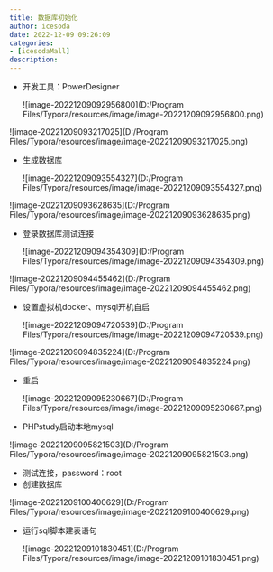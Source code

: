 ```yaml
---
title: 数据库初始化
author: icesoda
date: 2022-12-09 09:26:09
categories:
- [icesodaMall]
description:
---
```


- 开发工具：PowerDesigner

  ![image-20221209092956800](D:/Program Files/Typora/resources/image/image-20221209092956800.png)

![image-20221209093217025](D:/Program Files/Typora/resources/image/image-20221209093217025.png)

- 生成数据库

  ![image-20221209093554327](D:/Program Files/Typora/resources/image/image-20221209093554327.png)

![image-20221209093628635](D:/Program Files/Typora/resources/image/image-20221209093628635.png) 

- 登录数据库测试连接

  ![image-20221209094354309](D:/Program Files/Typora/resources/image/image-20221209094354309.png)

![image-20221209094455462](D:/Program Files/Typora/resources/image/image-20221209094455462.png)

- 设置虚拟机docker、mysql开机自启

  ![image-20221209094720539](D:/Program Files/Typora/resources/image/image-20221209094720539.png)

![image-20221209094835224](D:/Program Files/Typora/resources/image/image-20221209094835224.png)

- 重启

  ![image-20221209095230667](D:/Program Files/Typora/resources/image/image-20221209095230667.png)

- PHPstudy启动本地mysql

![image-20221209095821503](D:/Program Files/Typora/resources/image/image-20221209095821503.png)

- 测试连接，password：root
- 创建数据库

![image-20221209100400629](D:/Program Files/Typora/resources/image/image-20221209100400629.png)

- 运行sql脚本建表语句

  ![image-20221209101830451](D:/Program Files/Typora/resources/image/image-20221209101830451.png)

  